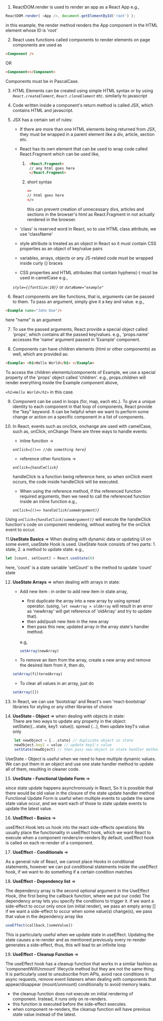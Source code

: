 <!-- prettier-ignore -->
1.  ReactDOM.render is used to render an app as a React App e.g.,

```javascript
ReactDOM.render( <App />, document.getElementById('root') );
```
in this example, the render method renders the App component in the HTML element whose ID is 'root'

2.  React uses functions called components to render elements on page components are used as

```HTML
<Component />
```
OR
```HTML
<Component></Component>
```

Components must be in PascalCase.

3.  HTML Elements can be created using simple HTML syntax or by using _`React.createElement`_, _`React.cloneElement`_ etc. similarly to javascript

4.  Code written inside a component's return method is called JSX, which contains HTML and javascript.

5.  JSX has a certain set of rules: 
    - If there are more than one HTML elements being returned from JSX, they must be wrapped in a parent element like a div, article, section etc. 
    - React has its own element that can be used to wrap code called React.Fragment which can be used like,

        1. ```HTML
            <React.Fragment>
            // any html goes here 
            </React.Fragment>
            ```

        2. short syntax
        
            ```HTML
            <>
            // html goes here
            </>
            ```          
            this can prevent creation of unnecessary divs, articles and sections in the browser's html as React.Fragment in not actually rendered in the browser.

    - 'class' is reserved word in React, so to use HTML class attribute, we use 'className' 
    - style attribute is treated as an object in React so it must contain CSS properties as an object of key/value pairs
    - variables, arrays, objects or any JS-related code must be wrapped inside curly {} braces 
    - CSS properties and HTML attributes that contain hyphens(-) must be used in camelCase
    e.g.,
    
    _`style={{fontSize:10}}`_ 
    or
    _`dataName="example"`_

6.  React components are like functions, that is, arguments can be passed to them. To pass an argument, simply give it a key and value.
e.g., 

```HTML
<Example name="John Doe"/>
```

here "name" is an argument

7.  To use the passed arguments, React provide a special object called 'props', which contains all the passed key/values. e.g., 'props.name' accesses the 'name' argument passed in 'Example' component.

8.  Components can have children elements (html or other components) as well, which are provided as:

```HTML
<Example> <h1>Hello World</h1> </Example>
```
To access the children elements/components of Example, we use a special property of the 'props' object called 'children'. e.g., props.children will render everything inside the Example component above,

_`<h1>Hello World</h1>`_ in this case.

9.  Component can be used in loops (for, map, each etc.). To give a unique identity to each component in that loop of components, React provide the "key" keyword. It can be helpful when we want to perform some change or action on a specific component in a list of components.

10. In React, events such as onclick, onchange are used with camelCase, such as, onClick, onChange There are three ways to handle events: 
    - inline function ->
    
    _`onClick={()=> //do something here}`_
    
    - reference other functions ->
    
    _`onClick={handleClick}`_
    
    handleClick is a function being reference here, so when onClick event occurs, the code inside handleClick will be executed.
    - When using the reference method, if the referenced function required arguments, then we need to call the referenced function inside an inline function
    e.g.,
    
    _`onClick={()=> handleClick(someArgument)}`_
    

Using _`onClick={handleClick(someArgument)}`_ will execute the handleClick function's code on component rendering, without waiting for the onClick event to occur.

11.**UseState Basics** => 
When dealing with dynamic data or updating UI on some event, useState Hook is used. UseState hook consists of two parts: 1. state, 2. a method to update state. 
e.g.,

```javascript 
let [count, setCount] = React.useState(0)
``` 
here, 'count' is a state variable 'setCount' is the method to update 'count' state

12. **UseState Arrays** =>
when dealing with arrays in state:
    - Add new item : in order to add new item in state array, 
        - first duplicate the array into a new array by using spread operator. (using, `let newArray = oldArray` will result in an error as 'newArray' will get reference of 'oldArray' and try to update that).
        - then add/push new item in the new array 
        - then pass this new, updated array in the array state's handler method. 
        <br/> 
        e.g,

        ```javascript 
        setArray(newArray) 
        ```
        
    - To remove an item from the array, create a new array and remove the desired item from it, then do,
    
    ```javascript 
    setArray(filteredArray)
    ```
    
    - To clear all values in an array, just do
    
    ```javascript 
    setArray([])
    ```

13. In React, we can use 'bootstrap' and React's own 'react-bootstrap' libraries for styling or any other libraries of choice

14. **UseState - Object** =>
when dealing with objects in state:  
There are two ways to update any property in the object:
setState({...state, key1: value}). spread (...), then update key1's value only
```javascript
    let newObject = {...state} // duplicate object in state
    newObject.key1 = value // update key1's value
    setState(newObject) // then pass new object in state handler method`
```    
UseState - Object is useful when we need to have multiple dynamic values. We can put them in an object and use one state handler method to update all of them, resulting in cleaner code.

15. **UseState - Functional Update Form** =>

since state update happens asynchronously in React, So it is possible that there would be old value in the closure of the state update handler method Functional Update Form is useful when multiple events to update the same state value occur, and we want each of those to state update events to update the latest value.

16. **UseEffect - Basics** =>

useEffect Hook lets us hook into the react side-effects operations We usually place the functionality in useEffect hook, which we want React to execute when a component renders/re-renders By default, useEffect hook is called on each re-render of a component.

17. **UseEffect - Conditionals** =>

As a general rule of React, we cannot place Hooks in conditional statements, however we can put conditional statements inside the useEffect hook, if we want to do something if a certain condition matches

18. **UseEffect - Dependency list** => 

The dependency array is the second optional argument in the UseEffect Hook, (the first being the callback function, where we put our code) The dependency array lets you specify the conditions to trigger it. if we want a side-effect to occur only once (on initial render), we pass an empty array [] if we want a side-effect to occur when some value(s) change(s), we pass that value in the dependency array like 
<br/>

```javascript
useEffect(callback,[someValue])
```
This is particularly useful when we update state in useEffect. Updating the state causes a re-render and as mentioned previously every re-render generates a side-effect, thus, this will lead to an infinite loop

19. **UseEffect - Cleanup Function** =>

The useEffect hook has a cleanup function that works in a similar fashion as 'componentWillUnmount' lifecycle method but they are not the same thing. It is particularly used to unsubscribe from APIs, avoid race conditions in async requests, remove event listeners when dealing with components that appear/disappear (mount/unmount) conditionally to avoid memory leaks.

- the cleanup function does not execute on initial rendering of component. Instead, it runs only on re-renders.
- this function is executed before the side-effect executes.
- when component re-renders, the cleanup function will have previous state value instead of the latest.